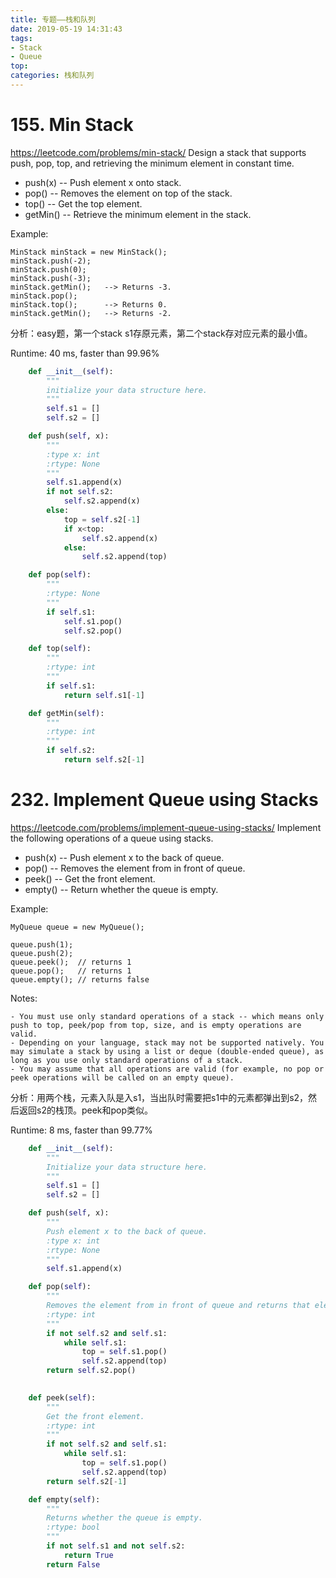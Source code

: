 ```yaml
---
title: 专题——栈和队列
date: 2019-05-19 14:31:43
tags:
- Stack
- Queue
top:
categories: 栈和队列
---
```


# 155. Min Stack
https://leetcode.com/problems/min-stack/
Design a stack that supports push, pop, top, and retrieving the minimum element in constant time.

+ push(x) -- Push element x onto stack.
+ pop() -- Removes the element on top of the stack.
+ top() -- Get the top element.
+ getMin() -- Retrieve the minimum element in the stack.

Example:
```
MinStack minStack = new MinStack();
minStack.push(-2);
minStack.push(0);
minStack.push(-3);
minStack.getMin();   --> Returns -3.
minStack.pop();
minStack.top();      --> Returns 0.
minStack.getMin();   --> Returns -2.
```
分析：easy题，第一个stack s1存原元素，第二个stack存对应元素的最小值。

Runtime: 40 ms, faster than 99.96%
```python
    def __init__(self):
        """
        initialize your data structure here.
        """
        self.s1 = []
        self.s2 = []

    def push(self, x):
        """
        :type x: int
        :rtype: None
        """
        self.s1.append(x)
        if not self.s2:
            self.s2.append(x)
        else:
            top = self.s2[-1]
            if x<top:
                self.s2.append(x)
            else:
                self.s2.append(top)

    def pop(self):
        """
        :rtype: None
        """
        if self.s1:
            self.s1.pop()
            self.s2.pop()

    def top(self):
        """
        :rtype: int
        """
        if self.s1:
            return self.s1[-1]

    def getMin(self):
        """
        :rtype: int
        """
        if self.s2:
            return self.s2[-1]
```

# 232. Implement Queue using Stacks
https://leetcode.com/problems/implement-queue-using-stacks/
Implement the following operations of a queue using stacks.

+ push(x) -- Push element x to the back of queue.
+ pop() -- Removes the element from in front of queue.
+ peek() -- Get the front element.
+ empty() -- Return whether the queue is empty.

Example:
```
MyQueue queue = new MyQueue();

queue.push(1);
queue.push(2);  
queue.peek();  // returns 1
queue.pop();   // returns 1
queue.empty(); // returns false
```
Notes:
```
- You must use only standard operations of a stack -- which means only push to top, peek/pop from top, size, and is empty operations are valid.
- Depending on your language, stack may not be supported natively. You may simulate a stack by using a list or deque (double-ended queue), as long as you use only standard operations of a stack.
- You may assume that all operations are valid (for example, no pop or peek operations will be called on an empty queue).
```
分析：用两个栈，元素入队是入s1，当出队时需要把s1中的元素都弹出到s2，然后返回s2的栈顶。peek和pop类似。

Runtime: 8 ms, faster than 99.77% 
```python
    def __init__(self):
        """
        Initialize your data structure here.
        """
        self.s1 = []
        self.s2 = []

    def push(self, x):
        """
        Push element x to the back of queue.
        :type x: int
        :rtype: None
        """
        self.s1.append(x)

    def pop(self):
        """
        Removes the element from in front of queue and returns that element.
        :rtype: int
        """
        if not self.s2 and self.s1:
            while self.s1:
                top = self.s1.pop()
                self.s2.append(top)
        return self.s2.pop()
                

    def peek(self):
        """
        Get the front element.
        :rtype: int
        """
        if not self.s2 and self.s1:
            while self.s1:
                top = self.s1.pop()
                self.s2.append(top)
        return self.s2[-1]

    def empty(self):
        """
        Returns whether the queue is empty.
        :rtype: bool
        """
        if not self.s1 and not self.s2:
            return True
        return False
```
